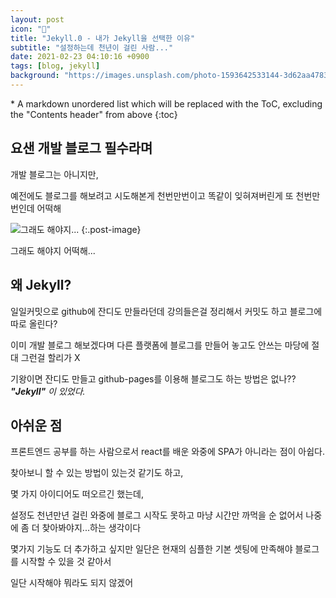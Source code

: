 ```yaml
---
layout: post
icon: "🎯"
title: "Jekyll.0 - 내가 Jekyll을 선택한 이유"
subtitle: "설정하는데 천년이 걸린 사람..."
date: 2021-02-23 04:10:16 +0900
tags: [blog, jekyll]
background: "https://images.unsplash.com/photo-1593642533144-3d62aa4783ec?ixid=MXwxMjA3fDF8MHxwaG90by1wYWdlfHx8fGVufDB8fHw%3D&ixlib=rb-1.2.1&auto=format&fit=crop&w=1950&q=80"
---
```


<div class="post-nav" markdown=1>
* A markdown unordered list which will be replaced with the ToC, excluding the "Contents header" from above
{:toc}
</div>

## 요샌 개발 블로그 필수라며

개발 블로그는 아니지만,

예전에도 블로그를 해보려고 시도해본게 천번만번이고 똑같이 잊혀져버린게 또 천번만번인데 어떡해

![그래도 해야지...](https://thumbs.gfycat.com/UnimportantNimbleAmurstarfish-size_restricted.gif "그래도 해야지...")
{:.post-image}

그래도 해야지 어떡해...

## 왜 Jekyll?

일일커밋으로 github에 잔디도 만들라던데 강의들은걸 정리해서 커밋도 하고 블로그에 따로 올린다?

이미 개발 블로그 해보겠다며 다른 플랫폼에 블로그를 만들어 놓고도 안쓰는 마당에 절대 그런걸 할리가 X

기왕이면 잔디도 만들고 github-pages를 이용해 블로그도 하는 방법은 없나?? _**"Jekyll"** 이 있었다._

## 아쉬운 점

프론트엔드 공부를 하는 사람으로서 react를 배운 와중에 SPA가 아니라는 점이 아쉽다.

찾아보니 할 수 있는 방법이 있는것 같기도 하고,

몇 가지 아이디어도 떠오르긴 했는데,

설정도 천년만년 걸린 와중에 블로그 시작도 못하고 마냥 시간만 까먹을 순 없어서 나중에 좀 더 찾아봐야지...하는 생각이다

몇가지 기능도 더 추가하고 싶지만 일단은 현재의 심플한 기본 셋팅에 만족해야 블로그를 시작할 수 있을 것 같아서

일단 시작해야 뭐라도 되지 않겠어
